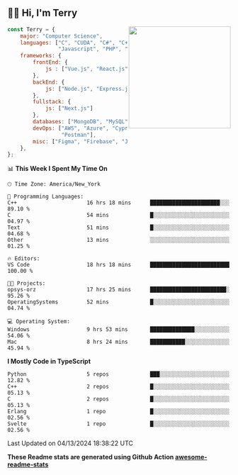 <h2>👋🏻 Hi, I'm Terry</h2>

<img align='right' src="https://media.giphy.com/media/fkZukR450RQ1qnGaq9/giphy.gif" width="230">

```javascript
const Terry = {
    major: "Computer Science",
    languages: ["C", "CUDA", "C#", "C++", "Go", "Java",
                "Javascript", "PHP", "Python", "SQL", "Typescript"],
    frameworks: {
        frontEnd: {
            js : ["Vue.js", "React.js"],
        },
        backEnd: {
            js: ["Node.js", "Express.js"],
        },
        fullstack: {
            js: ["Next.js"]
        },
        databases: ["MongoDB", "MySQL", "PostgreSQL"],
        devOps: ["AWS", "Azure", "Cypress", "Docker🐳", "Git", "Playwright",
                 "Postman"],
        misc: ["Figma", "Firebase", "Jira", "LaTeX"]
    },
};
```
<!--START_SECTION:waka-->
📊 **This Week I Spent My Time On** 

```text
🕑︎ Time Zone: America/New_York

💬 Programming Languages: 
C++                      16 hrs 18 mins      ██████████████████████░░░   89.10 % 
C                        54 mins             █░░░░░░░░░░░░░░░░░░░░░░░░   04.97 % 
Text                     51 mins             █░░░░░░░░░░░░░░░░░░░░░░░░   04.68 % 
Other                    13 mins             ░░░░░░░░░░░░░░░░░░░░░░░░░   01.25 % 

🔥 Editors: 
VS Code                  18 hrs 18 mins      █████████████████████████   100.00 % 

🐱‍💻 Projects: 
opsys-orz                17 hrs 25 mins      ████████████████████████░   95.26 % 
OperatingSystems         52 mins             █░░░░░░░░░░░░░░░░░░░░░░░░   04.74 % 

💻 Operating System: 
Windows                  9 hrs 53 mins       ██████████████░░░░░░░░░░░   54.06 % 
Mac                      8 hrs 24 mins       ███████████░░░░░░░░░░░░░░   45.94 % 
```

**I Mostly Code in TypeScript** 

```text
Python                   5 repos             ███░░░░░░░░░░░░░░░░░░░░░░   12.82 % 
C++                      2 repos             █░░░░░░░░░░░░░░░░░░░░░░░░   05.13 % 
C                        2 repos             █░░░░░░░░░░░░░░░░░░░░░░░░   05.13 % 
Erlang                   1 repo              █░░░░░░░░░░░░░░░░░░░░░░░░   02.56 % 
Svelte                   1 repo              █░░░░░░░░░░░░░░░░░░░░░░░░   02.56 % 
```




 Last Updated on 04/13/2024 18:38:22 UTC
<!--END_SECTION:waka-->

**These Readme stats are generated using Github Action [awesome-readme-stats](https://github.com/anmol098/waka-readme-stats)**
